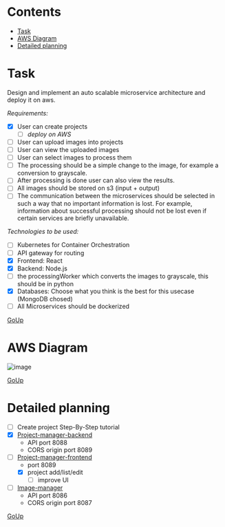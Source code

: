 # Contents
- [Task](#task)
- [AWS Diagram](#aws-diagram)
- [Detailed planning](#detailed-planning) 

# Task
Design and implement an auto scalable microservice architecture and deploy it on aws.

_Requirements:_
- [x] User can create projects
  - [ ] _deploy on AWS_
- [ ] User can upload images into projects
- [ ] User can view the uploaded images
- [ ] User can select images to process them
- [ ] The processing should be a simple change to the image, for example a conversion to grayscale.
- [ ] After processing is done user can also view the results.
- [ ] All images should be stored on s3 (input + output)
- [ ] The communication between the microservices should be selected in such a way that no important information is lost. For example, information about successful processing should not be lost even if certain services are briefly unavailable.

_Technologies to be used:_
- [ ] Kubernetes for Container Orchestration
- [ ] API gateway for routing
- [x] Frontend: React
- [x] Backend: Node.js
- [ ] the processingWorker which converts the images to grayscale, this should be in python
- [x] Databases: Choose what you think is the best for this usecase (MongoDB chosed)
- [ ] All Microservices should be dockerized

[GoUp](#contents)

# AWS Diagram
![image](https://user-images.githubusercontent.com/75684216/124797695-39d1c980-df5b-11eb-889c-27557b0c33e9.png)

[GoUp](#contents)

# Detailed planning
- [ ] Create project Step-By-Step tutorial
- [x] [Project-manager-backend](https://github.com/imageditor/project-manager-backend)
   - API port 8088
   - CORS origin port 8089
- [ ] [Project-manager-frontend](https://github.com/imageditor/project-manager-frontend)
   - port 8089
   - [x] project add/list/edit
      - [ ] improve UI
- [ ] [Image-manager](https://github.com/imageditor/image-manager)
  - API port 8086
  - CORS origin port 8087



[GoUp](#contents)
